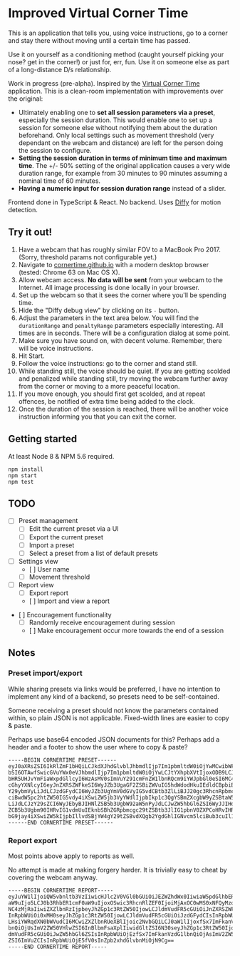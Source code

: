 # Improved Virtual Corner Time

This is an application that tells you, using voice instructions, go to a corner and stay there without moving until a certain time has passed.

Use it on yourself as a conditioning method (caught yourself picking your nose? get in the corner!) or just for, err, fun. Use it on someone else as part of a long-distance D/s relationship.

Work in progress (pre-alpha). Inspired by the [Virtual Corner Time](https://cornertime.herokuapp.com) application. This is a clean-room implementation with improvements over the original:

* Ultimately enabling one to **set all session parameters via a preset**, especially the session duration. This would enable one to set up a session for someone else without notifying them about the duration beforehand. Only local settings such as movement threshold (very dependant on the webcam and distance) are left for the person doing the session to configure.
* **Setting the session duration in terms of minimum time and maximum time**. The +/- 50% setting of the original application causes a very wide duration range, for example from 30 minutes to 90 minutes assuming a nominal time of 60 minutes.
* **Having a numeric input for session duration range** instead of a slider.

Frontend done in TypeScript & React. No backend. Uses [Diffy](https://github.com/maniart/diffyjs) for motion detection.

## Try it out!

1. Have a webcam that has roughly similar FOV to a MacBook Pro 2017. (Sorry, threshold params not configurable yet.)
2. Navigate to [cornertime.github.io](https://cornertime.github.io) with a modern desktop browser (tested: Chrome 63 on Mac OS X).
3. Allow webcam access. **No data will be sent** from your webcam to the Internet. All image processing is done locally in your browser.
4. Set up the webcam so that it sees the corner where you'll be spending time.
5. Hide the "Diffy debug view" by clicking on its `-` button.
6. Adjust the parameters in the text area below. You will find the `durationRange` and `penaltyRange` parameters especially interesting. All times are in seconds. There will be a configuration dialog at some point.
7. Make sure you have sound on, with decent volume. Remember, there will be voice instructions.
8. Hit Start.
9. Follow the voice instructions: go to the corner and stand still.
10. While standing still, the voice should be quiet. If you are getting scolded and penalized while standing still, try moving the webcam further away from the corner or moving to a more peaceful location.
11. If you move enough, you should first get scolded, and at repeat offences, be notified of extra time being added to the clock.
12. Once the duration of the session is reached, there will be another voice instruction informing you that you can exit the corner.

## Getting started

At least Node 8 & NPM 5.6 required.

    npm install
    npm start
    npm test

## TODO

* [ ] Preset management
    * [ ] Edit the current preset via a UI
    * [ ] Export the current preset
    * [ ] Import a preset
    * [ ] Select a preset from a list of default presets
* [ ] Settings view
    * [ ] User name
    * [ ] Movement threshold
* [ ] Report view
    * [ ] Export report
    * [ ] Import and view a report
* [ ] Encouragement functionality
    * [ ] Randomly receive encouragement during session
    * [ ] Make encouragement occur more towards the end of a session

## Notes

### Preset import/export

While sharing presets via links would be preferred, I have no intention to implement any kind of a backend, so presets need to be self-contained.

Someone receiving a preset should not know the parameters contained within, so plain JSON is not applicable. Fixed-width lines are easier to copy & paste.

Perhaps use base64 encoded JSON documents for this? Perhaps add a header and a footer to show the user where to copy & paste?

    -----BEGIN CORNERTIME PRESET------
    eyJ0aXRsZSI6IkRlZmF1bHQiLCJkdXJhdGlvblJhbmdlIjp7Im1pbmltdW0iOjYwMCwibWF4aW11
    bSI6OTAwfSwicGVuYWx0eVJhbmdlIjp7Im1pbmltdW0iOjYwLCJtYXhpbXVtIjoxODB9LCJwZW5h
    bHR5UHJvYmFiaWxpdGllcyI6WzAsMV0sImVuY291cmFnZW1lbnRQcm9iYWJpbGl0eSI6MC4wNSwi
    cGhyYXNlcyI6eyJnZXRSZWFkeSI6WyJZb3UgaGF2ZSBiZWVuIG5hdWdodHkuIEdldCBpbiB0aGUg
    Y29ybmVyLiJdLCJzdGFydCI6WyJZb3UgYmV0dGVyIG5vdCBtb3ZlLiBJJ20gc3RhcnRpbmcgeW91
    ciBwdW5pc2htZW50IG5vdy4iXSwiZW5jb3VyYWdlIjpbIkp1c3QgYSBmZXcgbW9yZSBtaW51dGVz
    LiJdLCJzY29sZCI6WyJEbyBJIHNlZSB5b3UgbW92aW5nPyJdLCJwZW5hbGl6ZSI6WyJJIHdhcm5l
    ZCB5b3Ugbm90IHRvIG1vdmUuIEknbSBhZGRpbmcgc29tZSBtb3JlIG1pbnV0ZXPCoHRvIHRoZSBj
    bG9jay4iXSwiZW5kIjpbIllvdSBjYW4gY29tZSBvdXQgb2YgdGhlIGNvcm5lciBub3cuIl19fQo=
    ------END CORNERTIME PRESET------

### Report export

Most points above apply to reports as well.

No attempt is made at making forgery harder. It is trivially easy to cheat by covering the webcam anyway.

    -----BEGIN CORNERTIME REPORT-----
    eyJuYW1lIjoiQW5vbnltb3VzIiwicHJlc2V0VGl0bGUiOiJEZWZhdWx0IiwiaW5pdGlhbER1cmF0
    aW9uIjo5LCJ0b3RhbER1cmF0aW9uIjoxOSwic3RhcnRlZEF0IjoiMjAxOC0wMS0xNFQyMzowOTo1
    NC4zMjRaIiwiZXZlbnRzIjpbeyJhZGp1c3RtZW50IjowLCJldmVudFR5cGUiOiJnZXRSZWFkeSIs
    InRpbWUiOi0xMH0seyJhZGp1c3RtZW50IjowLCJldmVudFR5cGUiOiJzdGFydCIsInRpbWUiOjB9
    LHsiYWRqdXN0bWVudCI6MCwiZXZlbnRUeXBlIjoic2NvbGQiLCJ0aW1lIjoxfSx7ImFkanVzdG1l
    bnQiOjUsImV2ZW50VHlwZSI6InBlbmFsaXplIiwidGltZSI6N30seyJhZGp1c3RtZW50Ijo1LCJl
    dmVudFR5cGUiOiJwZW5hbGl6ZSIsInRpbWUiOjEzfSx7ImFkanVzdG1lbnQiOjAsImV2ZW50VHlw
    ZSI6ImVuZCIsInRpbWUiOjE5fV0sInZpb2xhdGlvbnMiOjN9Cg==
    -----END CORNERTIME REPORT-----
